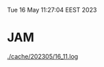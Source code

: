 Tue 16 May 11:27:04 EEST 2023
# JAM
<a href='./cache/202305/16_11.log'>./cache/202305/16_11.log</a>
